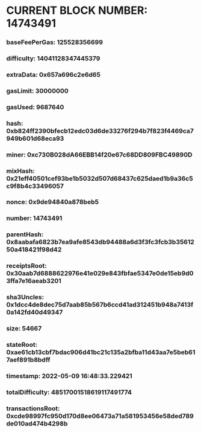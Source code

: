 # CURRENT BLOCK NUMBER: 14743491

### baseFeePerGas: 125528356699
### difficulty: 14041128347445379
### extraData: 0x657a696c2e6d65
### gasLimit: 30000000
### gasUsed: 9687640
### hash: 0xb824ff2390bfecb12edc03d6de33276f294b7f823f4469ca7949b601d68eca93
### miner: 0xc730B028dA66EBB14f20e67c68DD809FBC49890D
### mixHash: 0x21eff40501cef93be1b5032d507d68437c625daed1b9a36c5c9f8b4c33496057
### nonce: 0x9de94840a878beb5
### number: 14743491
### parentHash: 0x8aabafa6823b7ea9afe8543db94488a6d3f3fc3fcb3b3561250a418421f98d42
### receiptsRoot: 0x30aab7d6888622976e41e029e843fbfae5347e0de15eb9d03ffa7e16aeab3201
### sha3Uncles: 0x1dcc4de8dec75d7aab85b567b6ccd41ad312451b948a7413f0a142fd40d49347
### size: 54667
### stateRoot: 0xae61cb13cbf7bdac906d41bc21c135a2bfba11d43aa7e5beb617aef891b8bdff
### timestamp: 2022-05-09 16:48:33.229421
### totalDifficulty: 48517001518619117491774
### transactionsRoot: 0xcde98997fc950d170d8ee06473a71a581953456e58ded789de010ad474b4298b
